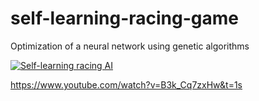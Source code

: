 # self-learning-racing-game
Optimization of a neural network using genetic algorithms

[![Self-learning racing AI](http://img.youtube.com/vi/B3k_Cq7zxHw&t=1s/0.jpg)](http://www.youtube.com/watch?v=B3k_Cq7zxHw&t=1s "Self-learning racing AI")



https://www.youtube.com/watch?v=B3k_Cq7zxHw&t=1s
